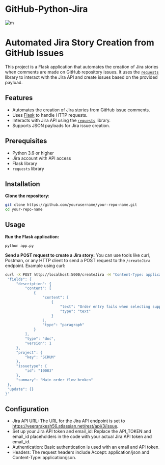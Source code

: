 # GitHub-Python-Jira

![m](https://github.com/user-attachments/assets/895aa33a-9330-47a3-8fb0-9155acdf09d7)


# Automated Jira Story Creation from GitHub Issues

This project is a Flask application that automates the creation of Jira stories when comments are made on GitHub repository issues. It uses the [`requests`](http://docs.python-requests.org) library to interact with the Jira API and create issues based on the provided payload.

## Features

- Automates the creation of Jira stories from GitHub issue comments.
- Uses [Flask](https://flask.palletsprojects.com/) to handle HTTP requests.
- Interacts with Jira API using the [`requests`](http://docs.python-requests.org) library.
- Supports JSON payloads for Jira issue creation.

## Prerequisites

- Python 3.6 or higher
- Jira account with API access
- Flask library
- `requests` library

## Installation

**Clone the repository:**

   ```sh
   git clone https://github.com/yourusername/your-repo-name.git
   cd your-repo-name
   ```

## Usage

**Run the Flask application:**

   ```sh
   python app.py

   ```

**Send a POST request to create a Jira story:** You can use tools like curl, Postman, or any HTTP client to send a POST request to the `/createJira` endpoint. Example using curl:

   ```sh
   curl -X POST http://localhost:5000/createJira -H "Content-Type: application/json" -d '{
    "fields": {
        "description": {
            "content": [
                {
                    "content": [
                        {
                            "text": "Order entry fails when selecting supplier.",
                            "type": "text"
                        }
                    ],
                    "type": "paragraph"
                }
            ],
            "type": "doc",
            "version": 1
        },
        "project": {
            "key": "SCRUM"
        },
        "issuetype": {
            "id": "10003"
        },
        "summary": "Main order flow broken"
    },
    "update": {}
}'


   ```

## Configuration

- Jira API URL: The URL for the Jira API endpoint is set to https://veerarakesh56.atlassian.net/rest/api/3/issue.
- Set up your Jira API token and email_id: Replace the API_TOKEN and email_id placeholders in the code with your actual Jira API token and email_id.
- Authentication: Basic authentication is used with an email and API token.
- Headers: The request headers include Accept: application/json and Content-Type: application/json.

